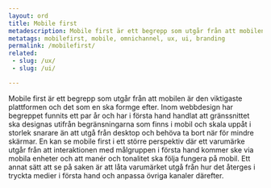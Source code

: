 ```yaml
---
layout: ord
title: Mobile first
metadescription: Mobile first är ett begrepp som utgår från att mobilen är den viktigaste plattformen och det som en ska formge efter.
metatags: mobilefirst, mobile, omnichannel, ux, ui, branding
permalink: /mobilefirst/
related:
 - slug: /ux/
 - slug: /ui/

---
```


Mobile first är ett begrepp som utgår från att mobilen är den viktigaste plattformen och det som en ska formge efter. Inom webbdesign har begreppet funnits ett par år och har i första hand handlat att gränssnittet ska designas utifrån begränsningarna som finns i mobil och skala uppåt i storlek snarare än att utgå från desktop och behöva ta bort när för mindre skärmar. 
En kan se mobile first i ett större perspektiv där ett varumärke utgår från att interaktionen med målgruppen i första hand kommer ske via mobila enheter och att manér och tonalitet ska följa fungera på mobil. Ett annat sätt att se på saken är att låta varumärket utgå från hur det återges i tryckta medier i första hand och anpassa övriga kanaler därefter.